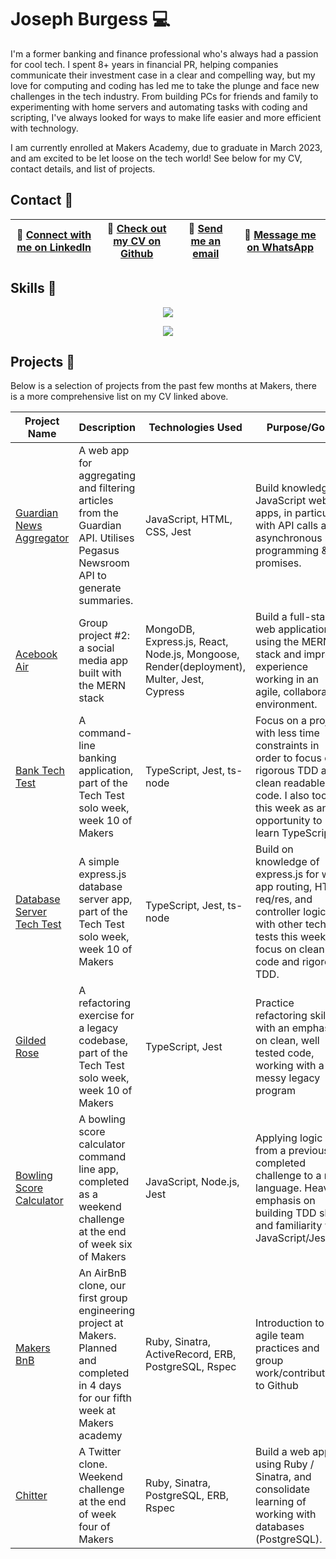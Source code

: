 # Joseph Burgess 💻

I'm a former banking and finance professional who's always had a passion for cool tech. I spent 8+ years in financial PR, helping companies communicate their investment case in a clear and compelling way, but my love for computing and coding has led me to take the plunge and face new challenges in the tech industry. From building PCs for friends and family to experimenting with home servers and automating tasks with coding and scripting, I've always looked for ways to make life easier and more efficient with technology. 

I am currently enrolled at Makers Academy, due to graduate in March 2023, and am excited to be let loose on the tech world! See below for my CV, contact details, and list of projects. 

## Contact 📇
 | 📎 [Connect with me on LinkedIn](https://www.linkedin.com/in/josephburgessmba/) | 📄 [Check out my CV on Github](https://github.com/josephburgess/cv) | 📧 [Send me an email](mailto:josephburgess@gmail.com) | 📱 [Message me on WhatsApp](https://wa.me/447769325254?text=Hi%20Joe!,%20I%20saw%20your%20Github%20) |
|--------------|-------------|-------------------|-------------|
## Skills 🤹
<p align="center">
    <img src="https://skillicons.dev/icons?i=js,ts,mongodb,express,react,nodejs,docker,jest,postgres,postman,ruby,rails,html,css&perline=7" />
</p>

<p align="center">
 <a href = https://github.com/josephburgess/cv>
    <img src="https://user-images.githubusercontent.com/4661986/220958138-f8fdb184-1ef2-4370-bd0f-d7f2a251d3f4.png"/>
 </a>
</p>

## Projects 📝

Below is a selection of projects from the past few months at Makers, there is a more comprehensive list on my CV linked above.

| Project Name | Description | Technologies Used | Purpose/Goal | Project Duration |
|--------------|-------------|-------------------|--------------|-----------------|
| [Guardian News Aggregator](https://github.com/josephburgess/news-summary-challenge) | A web app for aggregating and filtering articles from the Guardian API. Utilises Pegasus Newsroom API to generate summaries. | JavaScript, HTML, CSS, Jest | Build knowledge in JavaScript web apps, in particular with API calls and asynchronous programming & promises. | 2 days |
| [Acebook Air](https://github.com/josephburgess/acebook-mern) | Group project #2: a social media app built with the MERN stack | MongoDB, Express.js, React, Node.js, Mongoose, Render(deployment), Multer, Jest, Cypress | Build a full-stack web application using the MERN stack and improve experience working in an agile, collaborative environment. | 2 weeks |
| [Bank Tech Test](https://github.com/josephburgess/bank-tech-test) | A command-line banking application, part of the Tech Test solo week, week 10 of Makers | TypeScript, Jest, ts-node | Focus on a project with less time constraints in order to focus on rigorous TDD and clean readable code. I also took this week as an opportunity to learn TypeScript. | 2 days |
| [Database Server Tech Test](https://github.com/josephburgess/database-server-tech-test) | A simple express.js database server app, part of the Tech Test solo week, week 10 of Makers | TypeScript, Jest, ts-node | Build on knowledge of express.js for web app routing, HTTP req/res, and controller logic. As with other tech tests this week, focus on clean code and rigorous TDD. | 1 day |
| [Gilded Rose](https://github.com/josephburgess/gilded-rose) | A refactoring exercise for a legacy codebase, part of the Tech Test solo week, week 10 of Makers | TypeScript, Jest | Practice refactoring skills with an emphasis on clean, well tested code, working with a messy legacy program | 1 day |
| [Bowling Score Calculator](https://github.com/josephburgess/bowling-challenge-js) | A bowling score calculator command line app, completed as a weekend challenge at the end of week six of Makers | JavaScript, Node.js, Jest | Applying logic from a previously completed challenge to a new language. Heavy emphasis on building TDD skills and familiarity with JavaScript/Jest | 2 days |
| [Makers BnB](https://github.com/abodian/makersbnb-ruby-seed) | An AirBnB clone, our first group engineering project at Makers. Planned and completed in 4 days for our fifth week at Makers academy | Ruby, Sinatra, ActiveRecord, ERB, PostgreSQL, Rspec | Introduction to agile team practices and group work/contributions to Github | 4 days |
| [Chitter](https://github.com/josephburgess/chitter-challenge) | A Twitter clone. Weekend challenge at the end of week four of Makers | Ruby, Sinatra, PostgreSQL, ERB, Rspec | Build a web app using Ruby / Sinatra, and consolidate learning of working with databases (PostgreSQL). | 2 days |
